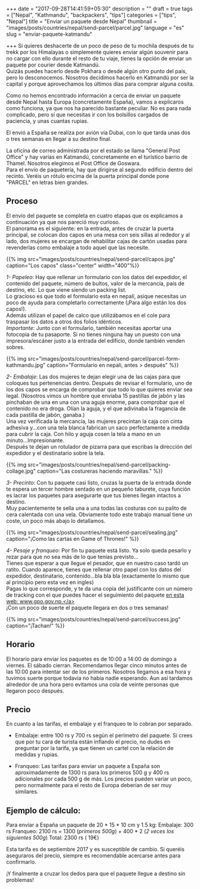 +++
date = "2017-09-28T14:41:59+05:30"
description = ""
draft = true
tags = ["Nepal", "Kathmandu", "backpackers", "tips"]
categories = ["tips", "Nepal"]
title = "Enviar un paquete desde Nepal"
thumbnail = "images/posts/countries/nepal/send-parcel/parcel.jpg"
language = "es"
slug = "enviar-paquete-katmandu"

+++
Si quieres deshacerte de un poco de peso de tu mochila después de tu trekk por los Himalayas o simplemente quieres enviar algún souvenir para no cargar con ello durante el resto de tu viaje, tienes la opción de enviar un paquete por courier desde Katmandú.<br/>
Quizás puedes hacerlo desde Pokhara o  desde algún otro punto del país, pero lo desconocemos. Nosotros decidimos hacerlo en Katmandú por ser la capital y porque aprovechamos los últimos días para comprar alguna cosita.

Como no hemos encontrado información a cerca de enviar un paquete desde Nepal hasta Europa (concretamente España), vamos a explicaros como funciona, ya que nos ha parecido bastante peculiar.
No es para nada complicado, pero sí que necesitas ir con los bolsillos cargados de paciencia, y unas cuantas rupias.

El envió a España se realiza por avión vía Dubai, con lo que tarda unas dos o tres semanas en llegar a su destino final. 

La oficina de correo administrada por el estado se llama "General Post Office" y hay varias en Katmandú, concretamente en el turístico barrio de Thamel. Nosotros elegimos el Post Office de Goswara.<br/>
Para el envío de paquetería, hay que dirigirse al segundo edificio dentro del recinto. Veréis un rótulo encima de la puerta principal donde pone "PARCEL" en letras bien grandes.

## Proceso

El envío del paquete se completa en cuatro etapas que os explicamos a continuación ya que nos pareció muy curioso. <br/>
El panorama es el siguiente: en la entrada, antes de cruzar la puerta principal, se colocan dos capos en una mesa con seis sillas al rededor y al lado, dos mujeres se encargan de rehabilitar cajas de cartón usadas para revenderlas como embalaje a todo aquel que las necesite. 

{{% img src="images/posts/countries/nepal/send-parcel/capos.jpg" caption="Los capos" class="center" width="400"%}}

*1- Papeleo*: Hay que rellenar un formulario con los datos del expedidor, el contenido del paquete, número de bultos, valor de la mercancía, país de destino, etc. Lo que viene siendo un packing list.<br/>
Lo gracioso es que todo el formulario esta en nepalí, asique necesitas un poco de ayuda para completarlo correctamente (¡Para algo están los dos capos!). <br/>
Además utilizan el papel de calco que utilizábamos en el cole para traspasar los datos a otros dos folios idénticos. <br/>
*Importante*: Junto con el formulario, también necesitas aportar una fotocopia de tu pasaporte. Si no tienes ninguna hay un puesto con una impresora/escáner justo a la entrada del edificio, donde también venden sobres.

{{% img src="images/posts/countries/nepal/send-parcel/parcel-form-kathmandu.jpg" caption="Formulario en nepali, antes > después" %}}

*2- Embalaje*: Las dos mujeres te dejan elegir una de las cajas para que coloques tus pertenencias dentro. Después de revisar el formulario, uno de los dos capos se encarga de comprobar que todo lo que quieres enviar sea legal. (Nosotros vimos un hombre que enviaba 15 pastillas de jabón y las pinchaban de una en una con una aguja enorme, para comprobar que el contenido no era droga. Olían la aguja, y el que adivinaba la fragancia de cada pastilla de jabón, ganaba.)<br/>
Una vez verificada la mercancía, las mujeres precintan la caja con cinta adhesiva y…con una tela blanca fabrican un saco perfectamente a medida para cubrir la caja. Con hilo y aguja cosen la tela a mano en un minuto...Impresionante.<br/>
Después te dejan un rotulador de pizarra para que escribas la dirección del expedidor y el destinatario sobre la tela. 

{{% img src="images/posts/countries/nepal/send-parcel/packing-collage.jpg" caption="Las costureras haciendo maravillas." %}}

*3- Precinto*: Con tu paquete casi listo, cruzas la puerta de la entrada donde te espera un tercer hombre sentado en un pequeño taburete, cuya función es lacrar los paquetes para asegurarte que tus bienes llegan intactos a destino. <br/>
 Muy pacientemente te sella una a una todas las costuras con su palito de cera calentada con una vela.
Obviamente todo este trabajo manual tiene un coste, un poco más abajo lo detallamos.

{{% img src="images/posts/countries/nepal/send-parcel/sealing.jpg" caption="¡Como las cartas en Game of Thrones!" %}}

*4- Pesaje y franqueo*: Por fin tu paquete está listo. Ya solo queda pesarlo y rezar para que no sea más de lo que tenías previsto… <br/>
Tienes que esperar a que llegue el pesador, que en nuestro caso tardó un ratito. Cuando aparece, tienes que rellenar otro papel con los datos del expedidor, destinatario, contenido…bla bla bla (exactamente lo mismo que al principio pero esta vez en ingles) <br/>
Pagas lo que corresponde, y te da una copia del justificante con un número de tracking con el que puedes hacer el seguimiento del paquete <a target=”_blank” href=”www.gpo.gov.np”>en esta web: www.gpo.gov.np.</a><br/>
¡Con un poco de suerte el paquete llegara en dos o tres semanas!

{{% img src="images/posts/countries/nepal/send-parcel/success.jpg" caption="¡Tachan!" %}}

## Horario
 
El horario para enviar los paquetes es de 10:00 a 14:00 de domingo a viernes. El sábado cierran. 
Recomendamos llegar cinco minutos antes de las 10:00 para intentar ser de los primeros. Nosotros llegamos a esa hora y tuvimos suerte porque todavía no había nadie esperando. Aun así tardamos alrededor de una hora pero evitamos una cola de veinte personas que llegaron poco después. <br/>

## Precio

En cuanto a las tarifas, el embalaje y el franqueo te lo cobran por separado. 

* Embalaje: entre 100 rs y 700 rs según el perímetro del paquete. Si crees que por tu cara de turista están inflando el precio, no dudes en preguntar por la tarifa, ya que tienen un cartel con la relación de medidas y rupias. 

* Franqueo: Las tarifas para enviar un paquete a España son aproximadamente de 1300 rs para los primeros 500 g y  400 rs adicionales por cada 500 g de más. Los precios pueden variar un poco, pero normalmente para el resto de Europa deberían de ser muy similares. 

## Ejemplo de cálculo:
Para enviar a España un paquete de 20 * 15 * 10 cm y 1.5 kg:
Embalaje: 300 rs
Franqueo: 2100 rs = 1300 (*primeros 500g*) + 400 * 2 (*2 veces los siguientes 500g*)
Total: 2300 rs ( 19€)

Esta tarifa es de septiembre 2017 y es susceptible de cambio. Si queréis aseguraros del precio, siempre es recomendable acercarse antes para confirmarlo. 

¡Y finalmente a cruzar los dedos para que el paquete llegue a destino sin problemas!
